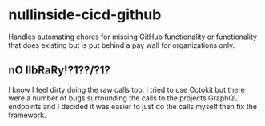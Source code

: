 # nullinside-cicd-github

Handles automating chores for missing GitHub functionality or functionality that does existing but is put behind a pay
wall for organizations only.

## nO lIbRaRy!?1??/?1?

I know I feel dirty doing the raw calls too. I tried to use Octokit but there were a number of bugs surrounding the
calls to the projects GraphQL endpoints and I decided it was easier to just do the calls myself then fix the framework.